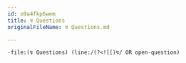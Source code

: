 ```yaml
---
id: o9a4fkp6wem
title: ↯ Questions
originalFileName: ↯ Questions.md

---
```


```query
-file:(↯ Questions) (line:/(?<![[)↯/ OR open-question)
```
